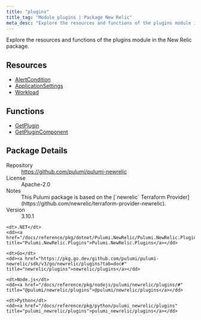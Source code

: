 ```yaml
---
title: "plugins"
title_tag: "Module plugins | Package New Relic"
meta_desc: "Explore the resources and functions of the plugins module in the New Relic package."
---
```


<!-- WARNING: this file was generated by Pulumi Docs Generator. -->
<!-- Do not edit by hand unless you're certain you know what you are doing! -->

Explore the resources and functions of the plugins module in the New Relic package.

<h2 id="resources">Resources</h2>
<ul class="api">
    <li><a href="alertcondition" title="AlertCondition"><span class="symbol resource"></span>AlertCondition</a></li>
    <li><a href="applicationsettings" title="ApplicationSettings"><span class="symbol resource"></span>ApplicationSettings</a></li>
    <li><a href="workload" title="Workload"><span class="symbol resource"></span>Workload</a></li>
</ul>

<h2 id="functions">Functions</h2>
<ul class="api">
    <li><a href="getplugin" title="GetPlugin"><span class="symbol function"></span>GetPlugin</a></li>
    <li><a href="getplugincomponent" title="GetPluginComponent"><span class="symbol function"></span>GetPluginComponent</a></li>
</ul>

<h2 id="package-details">Package Details</h2>
<dl class="package-details">
	<dt>Repository</dt>
	<dd><a href="https://github.com/pulumi/pulumi-newrelic">https://github.com/pulumi/pulumi-newrelic</a></dd>
	<dt>License</dt>
	<dd>Apache-2.0</dd>
	<dt>Notes</dt>
	<dd>This Pulumi package is based on the [`newrelic` Terraform Provider](https://github.com/newrelic/terraform-provider-newrelic).</dd>
	<dt>Version</dt>
	<dd>3.10.1</dd>
</dl>



<dl class="tabular">

    <dt>.NET</dt>
    <dd><a href="/docs/reference/pkg/dotnet/Pulumi.NewRelic/Pulumi.NewRelic.Plugins.html" title="Pulumi.NewRelic.Plugins">Pulumi.NewRelic.Plugins</a></dd>

    <dt>Go</dt>
    <dd><a href="https://pkg.go.dev/github.com/pulumi/pulumi-newrelic/sdk/v3/go/newrelic/plugins?tab=doc#" title="newrelic/plugins">newrelic/plugins</a></dd>

    <dt>Node.js</dt>
    <dd><a href="/docs/reference/pkg/nodejs/pulumi/newrelic/plugins/#" title="@pulumi/newrelic/plugins">@pulumi/newrelic/plugins</a></dd>

    <dt>Python</dt>
    <dd><a href="/docs/reference/pkg/python/pulumi_newrelic/plugins" title="pulumi_newrelic/plugins">pulumi_newrelic/plugins</a></dd>

</dl>

